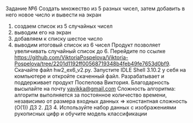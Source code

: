 Задание №6
Создать множество из 5 разных чисел, затем добавить в него новое число и вывести на экран
1)	создаем список из 5 случайных чисел 
2)	выводим его на экран
3)	добавляем к списку шестое число
4)	выводим итоговый список из 6 чисел
Продукт позволяет увеличивать случайный список до 6.
Перейдите по ссылке https://github.com/ViktoriaPospelova/Viktoria-Pospelova/tree/2201d1192ff00568719348b4feb49fe7653d0bf9.
Скачайте файл hw2_ex6_v2.py.
Запустите IDLE Shell 3.10.2 у себя на компьютере и откройте скаченный файл.
Разрабатывает и поддерживает продукт Поспелова Виктория.
Благодарность высылайте на почту vavikka@gmail.com
Сложность алгоритма: алгоритм выполняется за постоянное количество времени, независимо от размера входных данных => константная сложность (O(1))
ДЗ 2. 
ДЗ 4.	Используйте набор данных с изображениями рукописных цифр и обучите модель классификации
